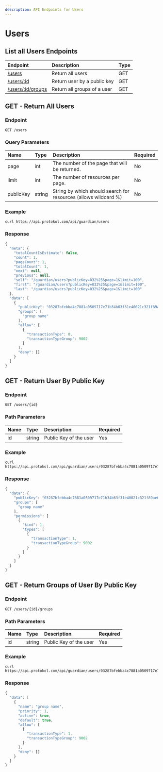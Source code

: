 ```yaml
---
description: API Endpoints for Users
---
```


# Users

## List all Users Endpoints

| Endpoint | Description | Type |
| :--- | :--- | :--- |
| [/users](users.md#list-all-users-endpoints) | Return all users | GET |
| [/users/:id](users.md#get-return-user-by-public-key) | Return user by a public key | GET |
| [/users/:id/groups](users.md#get-return-groups-of-user-by-public-key) | Return all groups of a user | GET |

## GET - Return All Users

### Endpoint <a id="endpoint"></a>

```text
GET /users
```

### **Query Parameters** <a id="query-parameters"></a>

| **Name** | Type | Description | Required |
| :--- | :--- | :--- | :--- |
| page | int | The number of the page that will be returned. | No |
| limit | int | The number of resources per page. | No |
| publicKey | string | String by which should search for resources \(allows wildcard %\) | No |

### Example

```text
curl https://api.protokol.com/api/guardian/users
```

### Response

```javascript
{
  "meta": {
    "totalCountIsEstimate": false,
    "count": 1,
    "pageCount": 1,
    "totalCount": 1,
    "next": null,
    "previous": null,
    "self": "/guardian/users?publicKey=032%25&page=1&limit=100",
    "first": "/guardian/users?publicKey=032%25&page=1&limit=100",
    "last": "/guardian/users?publicKey=032%25&page=1&limit=100"
  },
  "data": [
    {
      "publicKey": "03287bfebba4c7881a0509717e71b34b63f31e40021c321f89ae04f84be6d6ac37",
      "groups": [
        "group name"
      ],
      "allow": [
        {
          "transactionType": 0,
          "transactionTypeGroup": 9002
        }
      ],
      "deny": []
    }
  ]
}
```

## GET - Return User By Public Key

### Endpoint <a id="endpoint"></a>

```text
GET /users/{id}
```

### Path Parameters <a id="path-parameters"></a>

| Name | Type | Description | Required |
| :--- | :--- | :--- | :--- |
| id | string | Public Key of the user | Yes |

### Example

```text
curl https://api.protokol.com/api/guardian/users/03287bfebba4c7881a0509717e71b34b63f31e40021c321f89ae04f84be6d6ac37
```

### Response

```javascript
{
  "data": {
    "publicKey": "03287bfebba4c7881a0509717e71b34b63f31e40021c321f89ae04f84be6d6ac37",
    "groups": [
      "group name"
    ],
    "permissions": [
      {
        "kind": 1,
        "types": [
          {
            "transactionType": 1,
            "transactionTypeGroup": 9002
          }
        ]
      }
    ]
  }
}
```

## GET - Return Groups of User By Public Key

### Endpoint <a id="endpoint"></a>

```text
GET /users/{id}/groups
```

### Path Parameters <a id="path-parameters"></a>

| Name | Type | Description | Required |
| :--- | :--- | :--- | :--- |
| id | string | Public Key of the user | Yes |

### Example

```text
curl https://api.protokol.com/api/guardian/users/03287bfebba4c7881a0509717e71b34b63f31e40021c321f89ae04f84be6d6ac37/groups
```

### Response

```javascript
{
  "data": [
    {
      "name": "group name",
      "priority": 1,
      "active": true,
      "default": true,
      "allow": [
        {
          "transactionType": 1,
          "transactionTypeGroup": 9002
        }
      ],
      "deny": []
    }
  ]
}
```

